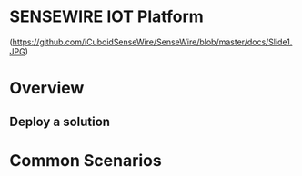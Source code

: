

SENSEWIRE IOT Platform
========
(https://github.com/iCuboidSenseWire/SenseWire/blob/master/docs/Slide1.JPG)


Overview
========


## Deploy a solution


Common Scenarios
================
